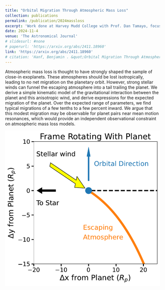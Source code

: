 ```yaml
---
title: "Orbital Migration Through Atmospheric Mass Loss"
collection: publications
permalink: /publication/2024massloss
excerpt: 'Work done at Harvey Mudd College with Prof. Dan Tamayo, focusing on exoplanet atmospheres and orbital dynamics.'
date: 2024-11-4
venue: 'The Astronomical Journal'
# slidesurl: #none
# paperurl: 'https://arxiv.org/abs/2411.18960'
link: 'https://arxiv.org/abs/2411.18960'
# citation: 'Hanf, Benjamin . &quot;Orbital Migration Through Atmospheric Mass Loss&quot; <i>The Astronomical Journal</i>'
---
```


<!-- The contents above will be part of a list of publications, if the user clicks the link for the publication than the contents of section will be rendered as a full page, allowing you to provide more information about the paper for the reader. When publications are displayed as a single page, the contents of the above "citation" field will automatically be included below this section in a smaller font. -->

Atmospheric mass loss is thought to have strongly shaped the sample of close-in exoplanets. These atmospheres should be lost isotropically, leading to no net migration on the planetary orbit. However, strong stellar winds can funnel the escaping atmosphere into a tail trailing the planet. We derive a simple kinematic model of the gravitational interaction between the planet and this anisotropic wind, and derive expressions for the expected migration of the planet. Over the expected range of parameters, we find typical migrations of a few tenths to a few percent inward. We argue that this modest migration may be observable for planet pairs near mean motion resonances, which would provide an independent observational constraint on atmospheric mass loss models.

<img src='/images/figure_1_massloss.pdf'>

